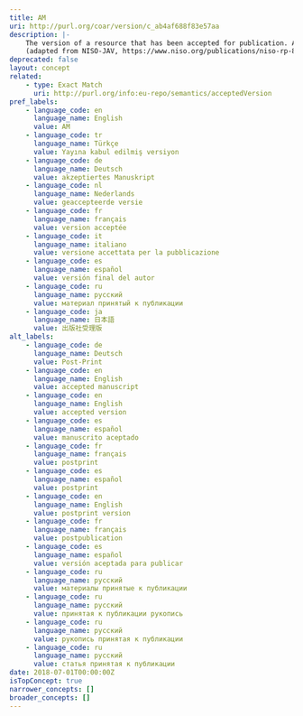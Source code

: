 ```yaml
---
title: AM
uri: http://purl.org/coar/version/c_ab4af688f83e57aa
description: |-
    The version of a resource that has been accepted for publication. A second party takes permanent responsibility for the resource. Content and layout follow publisher’s submission requirements.
    (adapted from NISO-JAV, https://www.niso.org/publications/niso-rp-8-2008-jav)
deprecated: false
layout: concept
related:
    - type: Exact Match
      uri: http://purl.org/info:eu-repo/semantics/acceptedVersion
pref_labels:
    - language_code: en
      language_name: English
      value: AM
    - language_code: tr
      language_name: Türkçe
      value: Yayına kabul edilmiş versiyon
    - language_code: de
      language_name: Deutsch
      value: akzeptiertes Manuskript
    - language_code: nl
      language_name: Nederlands
      value: geaccepteerde versie
    - language_code: fr
      language_name: français
      value: version acceptée
    - language_code: it
      language_name: italiano
      value: versione accettata per la pubblicazione
    - language_code: es
      language_name: español
      value: versión final del autor
    - language_code: ru
      language_name: русский
      value: материал принятый к публикации
    - language_code: ja
      language_name: 日本語
      value: 出版社受理版
alt_labels:
    - language_code: de
      language_name: Deutsch
      value: Post-Print
    - language_code: en
      language_name: English
      value: accepted manuscript
    - language_code: en
      language_name: English
      value: accepted version
    - language_code: es
      language_name: español
      value: manuscrito aceptado
    - language_code: fr
      language_name: français
      value: postprint
    - language_code: es
      language_name: español
      value: postprint
    - language_code: en
      language_name: English
      value: postprint version
    - language_code: fr
      language_name: français
      value: postpublication
    - language_code: es
      language_name: español
      value: versión aceptada para publicar
    - language_code: ru
      language_name: русский
      value: материалы принятые к публикации
    - language_code: ru
      language_name: русский
      value: принятая к публикации рукопись
    - language_code: ru
      language_name: русский
      value: рукопись принятая к публикации
    - language_code: ru
      language_name: русский
      value: статья принятая к публикации
date: 2018-07-01T00:00:00Z
isTopConcept: true
narrower_concepts: []
broader_concepts: []
---
```


